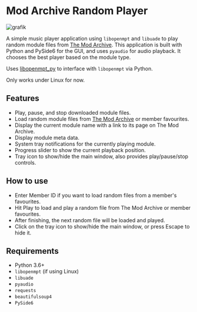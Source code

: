 # Mod Archive Random Player

![grafik](https://github.com/user-attachments/assets/02af2173-9183-4aae-9f5b-46e750428a6b)

A simple music player application using `libopenmpt` and `libuade` to play random module files from [The Mod Archive](https://modarchive.org). This application is built with Python and PySide6 for the GUI, and uses `pyaudio` for audio playback. It chooses the best player based on the module type.

Uses [libopenmpt_py](https://github.com/shroom00/libopenmpt_py) to interface with `libopenmpt` via Python.

Only works under Linux for now.

## Features

- Play, pause, and stop downloaded module files.
- Load random module files from [The Mod Archive](https://modarchive.org) or member favourites.
- Display the current module name with a link to its page on The Mod Archive.
- Display module meta data.
- System tray notifications for the currently playing module.
- Progress slider to show the current playback position.
- Tray icon to show/hide the main window, also provides play/pause/stop controls.

## How to use

- Enter Member ID if you want to load random files from a member's favourites.
- Hit Play to load and play a random file from The Mod Archive or member favourites.
- After finishing, the next random file will be loaded and played.
- Click on the tray icon to show/hide the main window, or press Escape to hide it.

## Requirements

- Python 3.6+
- `libopenmpt` (if using Linux)
- `libuade`
- `pyaudio`
- `requests`
- `beautifulsoup4`
- `PySide6`
